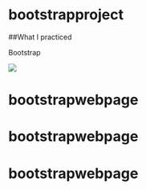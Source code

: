 # bootstrapproject

##What I practiced

Bootstrap

![](screen.gif)
# bootstrapwebpage
# bootstrapwebpage
# bootstrapwebpage
